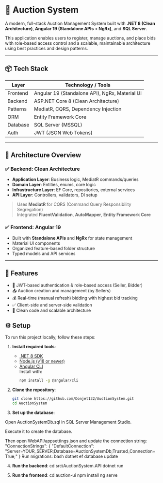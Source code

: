 # 🧾 Auction System

A modern, full-stack Auction Management System built with **.NET 8 (Clean Architecture)**, **Angular 19 (Standalone APIs + NgRx)**, and **SQL Server**.

This application enables users to register, manage auctions, and place bids with role-based access control and a scalable, maintainable architecture using best practices and design patterns.

---

## 📦 Tech Stack

| Layer       | Technology / Tools                           |
|-------------|-----------------------------------------------|
| Frontend    | Angular 19 (Standalone API), NgRx, Material UI |
| Backend     | ASP.NET Core 8 (Clean Architecture)           |
| Patterns    | MediatR, CQRS, Dependency Injection           |
| ORM         | Entity Framework Core                         |
| Database    | SQL Server (MSSQL)                            |
| Auth        | JWT (JSON Web Tokens)                         |

---

## 🧠 Architecture Overview

### ✅ Backend: Clean Architecture

- **Application Layer**: Business logic, MediatR commands/queries
- **Domain Layer**: Entities, enums, core logic
- **Infrastructure Layer**: EF Core, repositories, external services
- **API Layer**: Controllers, validators, DI setup

> Uses **MediatR** for CQRS (Command Query Responsibility Segregation)  
> Integrated **FluentValidation**, **AutoMapper**, **Entity Framework Core**

### ✅ Frontend: Angular 19

- Built with **Standalone APIs** and **NgRx** for state management
- Material UI components
- Organized feature-based folder structure
- Typed models and API services

---

## 🚀 Features

- 🔐 JWT-based authentication & role-based access (Seller, Bidder)
- 📤 Auction creation and management (by Sellers)
- 💰 Real-time (manual refresh) bidding with highest bid tracking
- ✅ Client-side and server-side validation
- 🧼 Clean code and scalable architecture

## ⚙️ Setup

To run this project locally, follow these steps:

1. **Install required tools**:
   - [.NET 8 SDK](https://dotnet.microsoft.com/en-us/download)
   - [Node.js (v18 or newer)](https://nodejs.org/)
   - [Angular CLI](https://angular.io/cli)  
     Install with:
     ```bash
     npm install -g @angular/cli
     ```

2. **Clone the repository**:
   ```bash
   git clone https://github.com/Donjet132/AuctionSystem.git
   cd AuctionSystem
   
3. **Set up the database**:

  Open AuctionSystemDb.sql in SQL Server Management Studio.
  
  Execute it to create the database.
  
  Then open WebAPI/appsettings.json and update the connection string:
  "ConnectionStrings": {
    "DefaultConnection": "Server=YOUR_SERVER;Database=AuctionSystemDb;Trusted_Connection=True;"
  }
  Run migrations:
  bash
  dotnet ef database update

  4. **Run the backend**:
  cd src\AuctionSystem.API
  dotnet run

 5. **Run the frontend**:
  cd auction-ui
  npm install
  ng serve
